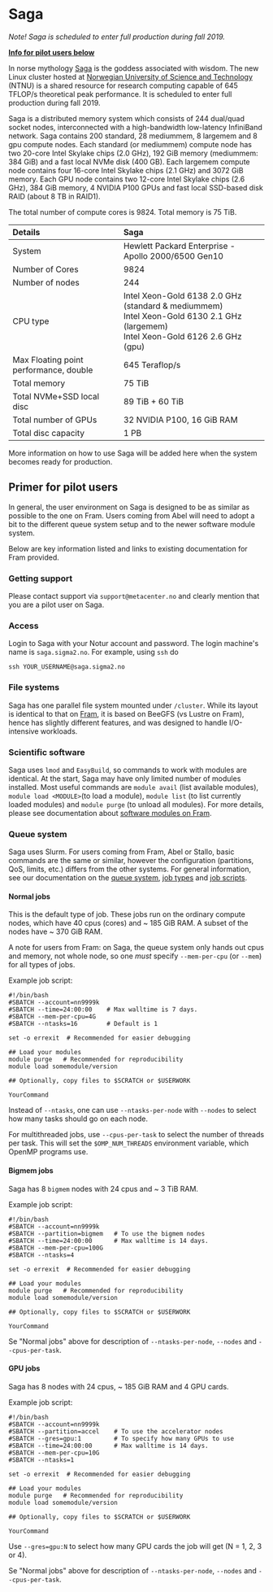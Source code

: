 # Saga

*Note! Saga is scheduled to enter full production during fall 2019.*

**[Info for pilot users below](#primer-for-pilot-users)**

In norse mythology [Saga](https://en.wikipedia.org/wiki/S%C3%A1ga_and_S%C3%B6kkvabekkr) is the goddess associated with wisdom.
The new Linux cluster hosted at [Norwegian University of Science and Technology](https://www.ntnu.edu)
(NTNU) is a shared resource for research computing capable of 645 TFLOP/s
theoretical peak performance. It is scheduled to enter full production during fall 2019.

Saga is a distributed memory system which consists of 244 dual/quad socket nodes,
interconnected with a high-bandwidth low-latency InfiniBand
network. Saga contains 200 standard, 28 mediummem, 8 largemem and 8 gpu compute nodes.
Each standard (or mediummem) compute node has two 20-core Intel Skylake
chips (2.0 GHz), 192 GiB memory (mediummem: 384 GiB) and a fast local NVMe disk (400 GB).
Each largemem compute node
contains four 16-core Intel Skylake chips (2.1 GHz) and 3072 GiB memory. Each GPU node
contains two 12-core Intel Skylake chips (2.6 GHz), 384 GiB memory, 4 NVIDIA P100 GPUs
and fast local SSD-based disk RAID (about 8 TB in RAID1).

The total number of compute cores is 9824. Total memory is 75 TiB.


| Details     | Saga     |
| :------------- | :------------- |
| System     |Hewlett Packard Enterprise - Apollo 2000/6500 Gen10  |
| Number of Cores     |	9824  |
| Number of nodes     |	244  |
| CPU type     |	Intel Xeon-Gold 6138 2.0 GHz (standard & mediummem)<br> Intel Xeon-Gold 6130 2.1 GHz (largemem)<br> Intel Xeon-Gold 6126 2.6 GHz (gpu)  |
| Max Floating point performance, double     |	645 Teraflop/s  |
| Total memory     |	75 TiB  |
| Total NVMe+SSD local disc | 89 TiB + 60 TiB |
| Total number of GPUs | 32 NVIDIA P100, 16 GiB RAM |
| Total disc capacity     |	1 PB  |


More information on how to use Saga
will be added here when the system becomes ready for production.

## Primer for pilot users
In general, the user environment on Saga is designed to be as similar as possible
to the one on Fram. Users coming from Abel will need to adopt a bit to the different
queue system setup and to the newer software module system.

Below are key information listed and links to existing
documentation for Fram provided.

### Getting support
Please contact support via `support@metacenter.no` and clearly mention that you
are a pilot user on Saga.

### Access
Login to Saga with your Notur account and password. The login machine's name is `saga.sigma2.no`. For example, using `ssh` do

`ssh YOUR_USERNAME@saga.sigma2.no`

### File systems
Saga has one parallel file system mounted under `/cluster`. While its layout is
identical to that on [Fram](storage/storagesystems.md), it is based on BeeGFS
(vs Lustre on Fram), hence has slightly different features, and was designed to
handle I/O-intensive workloads.

### Scientific software
Saga uses `lmod` and `EasyBuild`, so commands to work with modules are identical.
At the start, Saga may have only limited number of modules installed. Most useful
commands are `module avail` (list available modules), `module load <MODULE>`(to
load a module), `module list` (to list currently loaded modules) and
`module purge` (to unload all modules). For more details, please
see documentation about [software modules on Fram](apps/modulescheme.md).

### Queue system
Saga uses Slurm. For users coming from Fram, Abel or Stallo, basic commands are
the same or similar, however the configuration (partitions, QoS, limits, etc.) differs
from the other systems. For general information, see our documentation on the
[queue system](jobs/framqueuesystem.md), [job types](jobs/jobtypes.md) and
[job scripts](jobs/jobscripts.md).

#### Normal jobs
This is the default type of job.  These jobs run on the ordinary
compute nodes, which have 40 cpus (cores) and ~ 185 GiB RAM.  A subset
of the nodes have ~ 370 GiB RAM.

A note for users from Fram: on Saga, the queue system only hands out cpus
and memory, not whole node, so one _must_ specify `--mem-per-cpu` (or
`--mem`) for all types of jobs.

Example job script:

    #!/bin/bash
    #SBATCH --account=nn9999k
	#SBATCH --time=24:00:00    # Max walltime is 7 days.
	#SBATCH --mem-per-cpu=4G
	#SBATCH --ntasks=16        # Default is 1
	
	set -o errexit  # Recommended for easier debugging
    
	## Load your modules
	module purge   # Recommended for reproducibility
	module load somemodule/version
    
	## Optionally, copy files to $SCRATCH or $USERWORK
    
	YourCommand

Instead of `--ntasks`, one can use `--ntasks-per-node` with `--nodes`
to select how many tasks should go on each node.

For multithreaded jobs, use `--cpus-per-task` to select the number of
threads per task.  This will set the `$OMP_NUM_THREADS` environment
variable, which OpenMP programs use.

#### Bigmem jobs
Saga has 8 `bigmem` nodes with 24 cpus and ~ 3 TiB RAM.

Example job script:

    #!/bin/bash
    #SBATCH --account=nn9999k
	#SBATCH --partition=bigmem   # To use the bigmem nodes
	#SBATCH --time=24:00:00      # Max walltime is 14 days.
	#SBATCH --mem-per-cpu=100G
	#SBATCH --ntasks=4
	
	set -o errexit  # Recommended for easier debugging
    
	## Load your modules
	module purge   # Recommended for reproducibility
	module load somemodule/version
    
	## Optionally, copy files to $SCRATCH or $USERWORK
    
	YourCommand

Se "Normal jobs" above for description of `--ntasks-per-node`,
`--nodes` and `--cpus-per-task`.

#### GPU jobs
Saga has 8 nodes with 24 cpus, ~ 185 GiB RAM and 4 GPU cards.

Example job script:

    #!/bin/bash
    #SBATCH --account=nn9999k
	#SBATCH --partition=accel    # To use the accelerator nodes
	#SBATCH --gres=gpu:1         # To specify how many GPUs to use
	#SBATCH --time=24:00:00      # Max walltime is 14 days.
	#SBATCH --mem-per-cpu=10G
	#SBATCH --ntasks=1
	
	set -o errexit  # Recommended for easier debugging
    
	## Load your modules
	module purge   # Recommended for reproducibility
	module load somemodule/version
    
	## Optionally, copy files to $SCRATCH or $USERWORK
    
	YourCommand

Use `--gres=gpu:N` to select how many GPU cards the job will get (N = 1,
2, 3 or 4).

Se "Normal jobs" above for description of `--ntasks-per-node`,
`--nodes` and `--cpus-per-task`.
